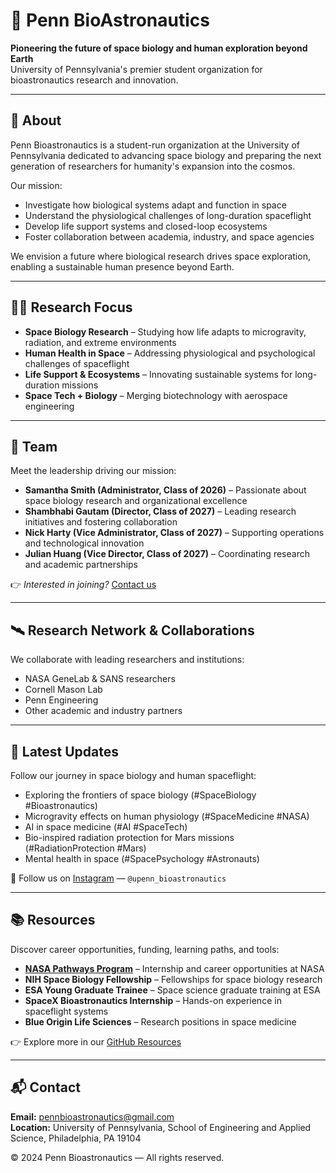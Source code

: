 # 🌌 Penn BioAstronautics  

**Pioneering the future of space biology and human exploration beyond Earth**  
University of Pennsylvania's premier student organization for bioastronautics research and innovation.

---

## 🚀 About  

Penn Bioastronautics is a student-run organization at the University of Pennsylvania dedicated to advancing space biology and preparing the next generation of researchers for humanity's expansion into the cosmos.  

Our mission:  
- Investigate how biological systems adapt and function in space  
- Understand the physiological challenges of long-duration spaceflight  
- Develop life support systems and closed-loop ecosystems  
- Foster collaboration between academia, industry, and space agencies  

We envision a future where biological research drives space exploration, enabling a sustainable human presence beyond Earth.  

---

## 👩‍🔬 Research Focus  

- **Space Biology Research** – Studying how life adapts to microgravity, radiation, and extreme environments  
- **Human Health in Space** – Addressing physiological and psychological challenges of spaceflight  
- **Life Support & Ecosystems** – Innovating sustainable systems for long-duration missions  
- **Space Tech + Biology** – Merging biotechnology with aerospace engineering  

---

## 👥 Team  

Meet the leadership driving our mission:  

- **Samantha Smith (Administrator, Class of 2026)** – Passionate about space biology research and organizational excellence  
- **Shambhabi Gautam (Director, Class of 2027)** – Leading research initiatives and fostering collaboration  
- **Nick Harty (Vice Administrator, Class of 2027)** – Supporting operations and technological innovation  
- **Julian Huang (Vice Director, Class of 2027)** – Coordinating research and academic partnerships  

👉 _Interested in joining?_ [Contact us](#contact)  

---

## 🛰️ Research Network & Collaborations  

We collaborate with leading researchers and institutions:  

- NASA GeneLab & SANS researchers  
- Cornell Mason Lab  
- Penn Engineering  
- Other academic and industry partners  

---

## 📝 Latest Updates  

Follow our journey in space biology and human spaceflight:  

- Exploring the frontiers of space biology (#SpaceBiology #Bioastronautics)  
- Microgravity effects on human physiology (#SpaceMedicine #NASA)  
- AI in space medicine (#AI #SpaceTech)  
- Bio-inspired radiation protection for Mars missions (#RadiationProtection #Mars)  
- Mental health in space (#SpacePsychology #Astronauts)  

📸 Follow us on [Instagram](https://www.instagram.com/upenn_bioastronautics) — `@upenn_bioastronautics`

---

## 📚 Resources  

Discover career opportunities, funding, learning paths, and tools:  

- **[NASA Pathways Program](https://www.nasa.gov/careers/pathways/)** – Internship and career opportunities at NASA  
- **NIH Space Biology Fellowship** – Fellowships for space biology research  
- **ESA Young Graduate Trainee** – Space science graduate training at ESA  
- **SpaceX Bioastronautics Internship** – Hands-on experience in spaceflight systems  
- **Blue Origin Life Sciences** – Research positions in space medicine  

👉 Explore more in our [GitHub Resources](#)

---

## 📬 Contact  

**Email:** pennbioastronautics@gmail.com  
**Location:** University of Pennsylvania, School of Engineering and Applied Science, Philadelphia, PA 19104  


© 2024 Penn Bioastronautics — All rights reserved.  
